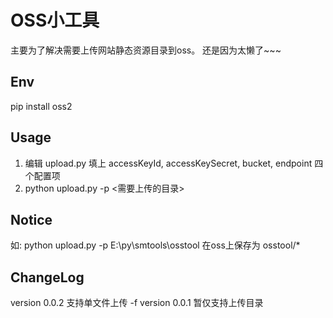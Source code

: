 OSS小工具
=========
主要为了解决需要上传网站静态资源目录到oss。
还是因为太懒了~~~

Env
----
pip install oss2

Usage
------
1. 编辑 upload.py 填上 accessKeyId, accessKeySecret, bucket, endpoint 四个配置项
2. python upload.py -p <需要上传的目录>

Notice
-------
如: python upload.py -p E:\py\smtools\osstool
在oss上保存为 osstool/*

ChangeLog
----------
version 0.0.2 支持单文件上传 -f
version 0.0.1 暂仅支持上传目录